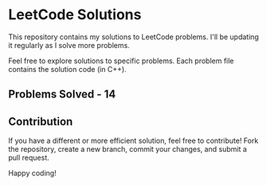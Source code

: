 # LeetCode Solutions

This repository contains my solutions to LeetCode problems. I'll be updating it regularly as I solve more problems.

Feel free to explore solutions to specific problems. Each problem file contains the solution code (in C++).

## Problems Solved - 14

## Contribution

If you have a different or more efficient solution, feel free to contribute! Fork the repository, create a new branch, commit your changes, and submit a pull request.

Happy coding!



